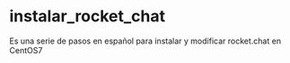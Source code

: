 # instalar_rocket_chat
Es una serie de pasos en español para instalar y modificar rocket.chat en CentOS7
